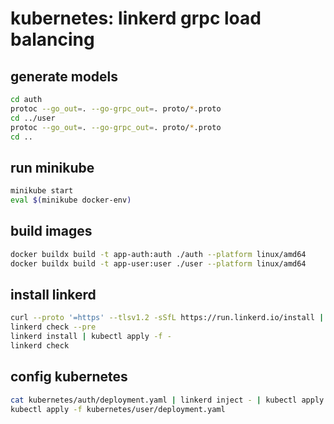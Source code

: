# kubernetes: linkerd grpc load balancing

## generate models

```bash
cd auth
protoc --go_out=. --go-grpc_out=. proto/*.proto
cd ../user
protoc --go_out=. --go-grpc_out=. proto/*.proto
cd ..
```

## run minikube

```bash
minikube start
eval $(minikube docker-env)
```

## build images

```bash
docker buildx build -t app-auth:auth ./auth --platform linux/amd64
docker buildx build -t app-user:user ./user --platform linux/amd64
```

## install linkerd

```bash
curl --proto '=https' --tlsv1.2 -sSfL https://run.linkerd.io/install | sh
linkerd check --pre
linkerd install | kubectl apply -f -
linkerd check
```

## config kubernetes

```bash
cat kubernetes/auth/deployment.yaml | linkerd inject - | kubectl apply -f -
kubectl apply -f kubernetes/user/deployment.yaml
```

